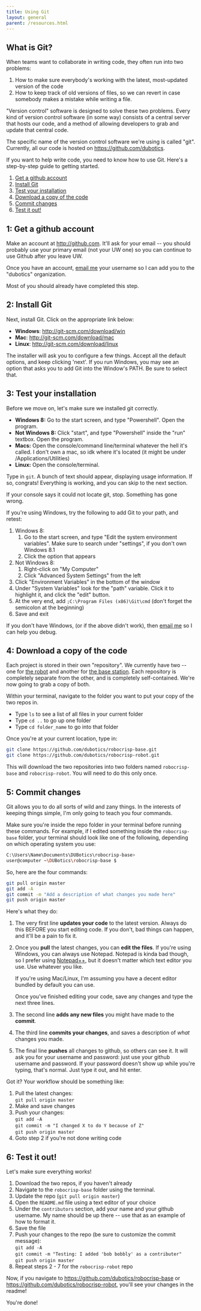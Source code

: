 ```yaml
---
title: Using Git
layout: general
parent: /resources.html
---
```


## What is Git?

When teams want to collaborate in writing code, they often run into two problems:

1.  How to make sure everybody's working with the latest, most-updated version of the code
2.  How to keep track of old versions of files, so we can revert in case somebody makes a 
    mistake while writing a file.
    
"Version control" software is designed to solve these two problems. Every kind of version
control software (in some way) consists of a central server that hosts our code, and a 
method of allowing developers to grab and update that central code. 

The specific name of the version control software we're using is called "git". Currently, 
all our code is hosted on <https://github.com/dubotics>.

If you want to help write code, you need to know how to use Git. Here's a step-by-step guide
to getting started.

1.  [Get a github account](#get-account)
2.  [Install Git](#install-git)
3.  [Test your installation](#test-installation)
4.  [Download a copy of the code](#download-repo)
5.  [Commit changes](#commit-changes)
6.  [Test it out!](#test-it-out)

<h2 id="get-account">1: Get a github account</h2>

Make an account at <http://github.com>. It'll ask for your email -- you should 
probably use your primary email (not your UW one) so you can continue to use Github after you
leave UW.

Once you have an account, <a href="mailto:michael.lee.0x2a@gmailcom">email me</a> your username
so I can add you to the "dubotics" organization.

Most of you should already have completed this step.


<h2 id="install-git">2: Install Git</h2>

Next, install Git. Click on the appropriate link below:

-   **Windows**: <http://git-scm.com/download/win>
-   **Mac**: <http://git-scm.com/download/mac>
-   **Linux**: <http://git-scm.com/download/linux>

The installer will ask you to configure a few things. Accept all the default options, and keep clicking 'next'. If you run Windows, you may see an option that asks you to add Git into 
the Window's PATH. Be sure to select that.

<h2 id="test-installation">3: Test your installation</h2>

Before we move on, let's make sure we installed git correctly.

-   **Windows 8:** Go to the start screen, and type "Powershell". Open the program.
-   **Not Windows 8:** Click "start", and type "Powershell" inside the "run" textbox. 
    Open the program.
-   **Macs:** Open the console/command line/terminal whatever the hell it's called.
    I don't own a mac, so idk where it's located (it might be under /Applications/Utilities)
-   **Linux:** Open the console/terminal.

Type in `git`. A bunch of text should appear, displaying usage information. If so, congrats!
Everything is working, and you can skip to the next section. 

If your console says it could not locate git, stop. Something has gone wrong. 

If you're using Windows, try the following to add Git to your path, and retest:

1.  Windows 8:
    1.  Go to the start screen, and type "Edit the system environment variables". Make sure to
        search under "settings", if you don't own Windows 8.1
    2.  Click the option that appears
2.  Not Windows 8:
    1.  Right-click on "My Computer"
    2.  Click "Advanced System Settings" from the left
3.  Click "Environment Variables" in the bottom of the window
4.  Under "System Variables" look for the "path" variable. Click it to highlight it, 
    and click the "edit" button.
5.  At the very end, add `;C:\Program Files (x86)\Git\cmd` (don't forget the semicolon 
    at the beginning)
6.  Save and exit

If you don't have Windows, (or if the above didn't work), then 
<a href="mailto:michael.lee.0x2a@gmail.com">email me</a> so I can help you debug.


<h2 id="download-repo">4: Download a copy of the code</h2>

Each project is stored in their own "repository". We currently have two -- one for 
[the robot](https://github.com/dubotics/robocrisp-robot) and another for 
[the base station](https://github.com/dubotics/robocrisp-base). Each repository is completely
separate from the other, and is completely self-contained. We're now going to grab a 
copy of both.

Within your terminal, navigate to the folder you want to put your copy of the two repos in.

-   Type `ls` to see a list of all files in your current folder
-   Type `cd ..` to go up one folder
-   Type `cd folder_name` to go into that folder

Once you're at your current location, type in:

```bash
git clone https://github.com/dubotics/robocrisp-base.git
git clone https://github.com/dubotics/robocrisp-robot.git
```

This will download the two repositories into two folders named `robocrisp-base` and `robocrisp-robot`. You will need to do this only once.


<h2 id="commit-changes">5: Commit changes</h2>

Git allows you to do all sorts of wild and zany things. In the interests of keeping things simple, I'm only going to teach you four commands. 

Make sure you're inside the repo folder in your terminal before running these commands.
For example, if I edited something inside the `robocrisp-base` folder, your terminal should look like one of the following, depending on which operating system you use:

```bash
C:\Users\Name\Documents\DUBotics\robocrisp-base>
user@computer ~\DUBotics\robocrisp-base $
```

So, here are the four commands:

```bash
git pull origin master
git add -A
git commit -m "Add a description of what changes you made here"
git push origin master
```

Here's what they do:

1.  The very first line **updates your code** to the latest version. Always do this BEFORE you 
    start editing code. If you don't, bad things can happen, and it'll be a pain to fix it.
2.  Once you **pull** the latest changes, you can **edit the files**. If you're using Windows, 
    you can always use Notepad. Notepad is kinda bad though, so I prefer using 
    [Notepad++](http://notepad-plus-plus.org/), but it doesn't matter which text editor you use. 
    Use whatever you like. 

    If you're using Mac/Linux, I'm assuming you have a decent editor bundled by default you can use.
    
    Once you've finished editing your code, save any changes and type the next three lines. 
3.  The second line **adds any new files** you might have made to the **commit**.
4.  The third line **commits your changes**, and saves a description of _what_ changes you made.
5.  The final line **pushes** all changes to github, so others can see it. It will ask you for your 
    username and password: just use your github username and password. If your password doesn't
    show up while you're typing, that's normal. Just type it out, and hit enter.

Got it? Your workflow should be something like:

1.  Pull the latest changes:  
    `git pull origin master`
2.  Make and save changes
3.  Push your changes:  
    `git add -A`  
    `git commit -m "I changed X to do Y because of Z"`  
    `git push origin master`
4.  Goto step 2 if you're not done writing code


<h2 id="test-it-out">6: Test it out!</h2>

Let's make sure everything works!

1.  Download the two repos, if you haven't already
2.  Navigate to the `robocrisp-base` folder using the terminal.
3.  Update the repo (`git pull origin master`)
4.  Open the `README.md` file using a text editor of your choice
5.  Under the `contributors` section, add your name and your github username. My name should be up there -- use that as an example of how to format it.
6.  Save the file
7.  Push your changes to the repo (be sure to customize the commit message):  
    `git add -A`  
    `git commit -m "Testing: I added 'bob bobbly' as a contributer"`  
    `git push origin master`
8.  Repeat steps 2 - 7 for the `robocrisp-robot` repo

Now, if you navigate to <https://github.com/dubotics/robocrisp-base> or 
<https://github.com/dubotics/robocrisp-robot>, you'll see your changes in the readme!

You're done!





